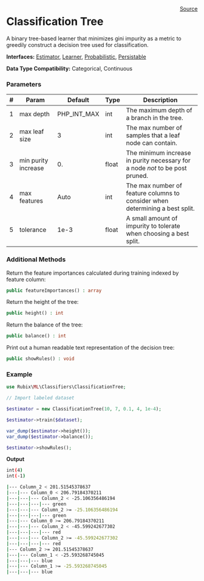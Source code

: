 <span style="float:right;"><a href="https://github.com/RubixML/RubixML/blob/master/src/Classifiers/ClassificationTree.php">Source</a></span>

# Classification Tree
A binary tree-based learner that minimizes gini impurity as a metric to greedily construct a decision tree used for classification.

**Interfaces:** [Estimator](../estimator.md), [Learner](../learner.md), [Probabilistic](../probabilistic.md), [Persistable](../persistable.md)

**Data Type Compatibility:** Categorical, Continuous

### Parameters
| # | Param | Default | Type | Description |
|---|---|---|---|---|
| 1 | max depth | PHP_INT_MAX | int | The maximum depth of a branch in the tree. |
| 2 | max leaf size | 3 | int | The max number of samples that a leaf node can contain. |
| 3 | min purity increase | 0. | float | The minimum increase in purity necessary for a node *not* to be post pruned. |
| 4 | max features | Auto | int | The max number of feature columns to consider when determining a best split. |
| 5 | tolerance | 1e-3 | float | A small amount of impurity to tolerate when choosing a best split. |

### Additional Methods
Return the feature importances calculated during training indexed by feature column:
```php
public featureImportances() : array
```

Return the height of the tree:
```php
public height() : int
```

Return the balance of the tree:
```php
public balance() : int
```

Print out a human readable text representation of the decision tree:
```php
public showRules() : void
```

### Example
```php
use Rubix\ML\Classifiers\ClassificationTree;

// Import labeled dataset

$estimator = new ClassificationTree(10, 7, 0.1, 4, 1e-4);

$estimator->train($dataset);

var_dump($estimator->height());
var_dump($estimator->balance());

$estimator->showRules();
```

**Output**

```sh
int(4)
int(-1)

|--- Column_2 < 201.51545378637
|---|--- Column_0 < 206.79184370211
|---|---|--- Column_2 < -25.106356486194
|---|---|---|--- green
|---|---|--- Column_2 >= -25.106356486194
|---|---|---|--- green
|---|--- Column_0 >= 206.79184370211
|---|---|--- Column_2 < -45.599242677302
|---|---|---|--- red
|---|---|--- Column_2 >= -45.599242677302
|---|---|---|--- red
|--- Column_2 >= 201.51545378637
|---|--- Column_1 < -25.593268745045
|---|---|--- blue
|---|--- Column_1 >= -25.593268745045
|---|---|--- blue
```